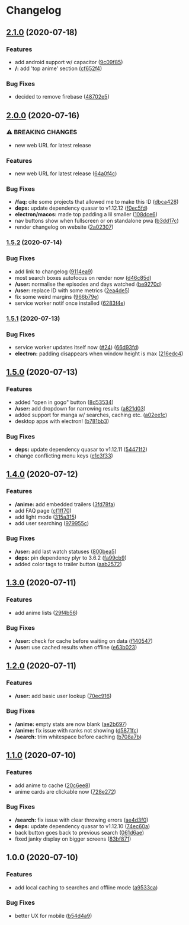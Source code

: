# Changelog

## [2.1.0](https://www.github.com/Jabster28/mirai/compare/v2.0.0...v2.1.0) (2020-07-18)


### Features

* add android support w/ capacitor ([9c09f85](https://www.github.com/Jabster28/mirai/commit/9c09f856ff8a182af918ab83535b2f52a6ef1bf6))
* **/:** add 'top anime' section ([cf652f4](https://www.github.com/Jabster28/mirai/commit/cf652f49f530ece2a3b5663a4819e115c28ae410))


### Bug Fixes

* decided to remove firebase ([48702e5](https://www.github.com/Jabster28/mirai/commit/48702e528c02b620d32f39f5ded09e5cccfd161c))

## [2.0.0](https://www.github.com/Jabster28/mirai/compare/v1.5.2...v2.0.0) (2020-07-16)


### ⚠ BREAKING CHANGES

* new web URL for latest release

### Features

* new web URL for latest release ([64a0f4c](https://www.github.com/Jabster28/mirai/commit/64a0f4cdace8b066ae6be64507376fb1c0d52d54))


### Bug Fixes

* **/faq:** cite some projects that allowed me to make this :D ([dbca428](https://www.github.com/Jabster28/mirai/commit/dbca4287fdb90d151506bf3722637a4093e8e780))
* **deps:** update dependency quasar to v1.12.12 ([f0ec5fd](https://www.github.com/Jabster28/mirai/commit/f0ec5fd74761b6b5137515f6011d7d7207c9e7d0))
* **electron/macos:** made top padding a lil smaller ([108dce6](https://www.github.com/Jabster28/mirai/commit/108dce6c1cf2d90e7c482d7d777466d044292ebc))
* nav buttons show when fullscreen or on standalone pwa ([b3dd17c](https://www.github.com/Jabster28/mirai/commit/b3dd17caf6baf67f9f2002c52c1507d9fc318fa6))
* render changelog on website ([2a02307](https://www.github.com/Jabster28/mirai/commit/2a0230777776d61e56524647b249f376db9a7ff4))

### [1.5.2](https://www.github.com/Jabster28/mirai/compare/v1.5.1...v1.5.2) (2020-07-14)


### Bug Fixes

* add link to changelog ([9114ea9](https://www.github.com/Jabster28/mirai/commit/9114ea9fc566aa9869bd83ae4472e3083cd64c1f))
* most search boxes autofocus on render now ([d46c85d](https://www.github.com/Jabster28/mirai/commit/d46c85dbe18e2435277b759a7eec65ce33fc1626))
* **/user:** normalise the episodes and days watched ([be9270d](https://www.github.com/Jabster28/mirai/commit/be9270d2aa652d5eebf955c8af2a441ec84097eb))
* **/user:** replace ID with some metrics ([2ea4de5](https://www.github.com/Jabster28/mirai/commit/2ea4de562a31b6ff02d4f8a35373b624b4007601))
* fix some weird margins ([966b79e](https://www.github.com/Jabster28/mirai/commit/966b79ec2dbf568adf481b8c7ab0efd8fbc43f41))
* service worker notif once installed ([6283f4e](https://www.github.com/Jabster28/mirai/commit/6283f4e325445ead558a241fb6350a3193920ca7))

### [1.5.1](https://www.github.com/Jabster28/mirai/compare/v1.5.0...v1.5.1) (2020-07-13)


### Bug Fixes

* service worker updates itself now ([#24](https://www.github.com/Jabster28/mirai/issues/24)) ([66d93fd](https://www.github.com/Jabster28/mirai/commit/66d93fd89a4d1f7a674a709a6df3b30bba2b9947))
* **electron:** padding disappears when window height is max ([216edc4](https://www.github.com/Jabster28/mirai/commit/216edc417a301fb638d8c523ec29f85cb810e3bc))

## [1.5.0](https://www.github.com/Jabster28/mirai/compare/v1.4.0...v1.5.0) (2020-07-13)


### Features

* added "open in gogo" button ([8d53534](https://www.github.com/Jabster28/mirai/commit/8d5353423017cb3d4118e00725295304bb753fe7))
* **/user:** add dropdown for narrowing results ([a821d03](https://www.github.com/Jabster28/mirai/commit/a821d0388377a0f3ef3358c564e0edf44d49cdab))
* added support for manga w/ searches, caching etc. ([a02ee1c](https://www.github.com/Jabster28/mirai/commit/a02ee1cf24c027c0f0f24972a2cb63ddbfb891f9))
* desktop apps with electron! ([b781bb3](https://www.github.com/Jabster28/mirai/commit/b781bb393f11dbf3373705d03432350ee5f0c8de))


### Bug Fixes

* **deps:** update dependency quasar to v1.12.11 ([54471f2](https://www.github.com/Jabster28/mirai/commit/54471f2fe102b64a4a2f90840da59c83e35adcfc))
* change conflicting menu keys ([e1c3f33](https://www.github.com/Jabster28/mirai/commit/e1c3f334f9382e4f5843e00215ecfc6f5d6be12b))

## [1.4.0](https://www.github.com/Jabster28/mirai/compare/v1.3.0...v1.4.0) (2020-07-12)


### Features

* **/anime:** add embedded trailers ([3fd78fa](https://www.github.com/Jabster28/mirai/commit/3fd78fa5d3ed12f9211e67aa9b47ed6efd438caa))
* add FAQ page ([cf1ff70](https://www.github.com/Jabster28/mirai/commit/cf1ff70186d12a4ba952392e70a63af6e2f0702c))
* add light mode ([315a315](https://www.github.com/Jabster28/mirai/commit/315a3153e5147b44bdf5703d0926adca1a3ad005))
* add user searching ([979955c](https://www.github.com/Jabster28/mirai/commit/979955cffe0f45bf86b3297291567ca2e4eec4dc))


### Bug Fixes

* **/user:** add last watch statuses ([800bea5](https://www.github.com/Jabster28/mirai/commit/800bea541ce70ddfbd5bceba42713ef58add8e97))
* **deps:** pin dependency plyr to 3.6.2 ([fa99cb9](https://www.github.com/Jabster28/mirai/commit/fa99cb9768c256f7a1dcf6a596de129e821204c8))
* added color tags to trailer button ([aab2572](https://www.github.com/Jabster28/mirai/commit/aab25723a2b0f0fda74afe3070fd0ba548f7efdc))

## [1.3.0](https://www.github.com/Jabster28/mirai/compare/v1.2.0...v1.3.0) (2020-07-11)


### Features

* add anime lists ([29f4b56](https://www.github.com/Jabster28/mirai/commit/29f4b56f34128359d6c261b55e773b5a018e6eab))


### Bug Fixes

* **/user:** check for cache before waiting on data ([f140547](https://www.github.com/Jabster28/mirai/commit/f140547775d11653ea2161585d247783142934f0))
* **/user:** use cached results when offline ([e63b023](https://www.github.com/Jabster28/mirai/commit/e63b023efc2470524443c4cb684afbe695ceabd2))

## [1.2.0](https://www.github.com/Jabster28/mirai/compare/v1.1.0...v1.2.0) (2020-07-11)


### Features

* **/user:** add basic user lookup ([70ec916](https://www.github.com/Jabster28/mirai/commit/70ec9168ad33407fa01ea298d7babc5381252784))


### Bug Fixes

* **/anime:** empty stats are now blank ([ae2b697](https://www.github.com/Jabster28/mirai/commit/ae2b697c901b53b475905b45949d1fbe9522840e))
* **/anime:** fix issue with ranks not showing ([d5871fc](https://www.github.com/Jabster28/mirai/commit/d5871fc4c9316ad3e74332fcf81c2601a3900db2))
* **/search:** trim whitespace before caching ([b708a7b](https://www.github.com/Jabster28/mirai/commit/b708a7b9c1e42025d81371e5340ea03fbfc494d1))

## [1.1.0](https://www.github.com/Jabster28/mirai/compare/v1.0.0...v1.1.0) (2020-07-10)


### Features

* add anime to cache ([20c6ee8](https://www.github.com/Jabster28/mirai/commit/20c6ee8ab48df81dba9e8864a55aeb6a36435a30))
* anime cards are clickable now ([728e272](https://www.github.com/Jabster28/mirai/commit/728e272bd78b8d5f39b9fc078ccd1d6d549279bc))


### Bug Fixes

* **/search:** fix issue with clear throwing errors ([ae4d3f0](https://www.github.com/Jabster28/mirai/commit/ae4d3f023885dac8ee0d2018fbf21911cbd0a693))
* **deps:** update dependency quasar to v1.12.10 ([74ec60a](https://www.github.com/Jabster28/mirai/commit/74ec60a3ad91882cd47d7638c74151a50caebfe9))
* back button goes back to previous search ([061d6ae](https://www.github.com/Jabster28/mirai/commit/061d6aee5f766694a35ec6aafd66403c7884187f))
* fixed janky display on bigger screens ([83bf871](https://www.github.com/Jabster28/mirai/commit/83bf87194f3b8ae1d6e952bd3d89dbd780406fe8))

## 1.0.0 (2020-07-10)


### Features

* add local caching to searches and offline mode ([a9533ca](https://www.github.com/Jabster28/mirai/commit/a9533ca8a511c62440805adefcff2e226a9d2fb5))


### Bug Fixes

* better UX for mobile ([b54d4a9](https://www.github.com/Jabster28/mirai/commit/b54d4a9c714aefa05f3abfe4375c41ef5b9ca8c8))
